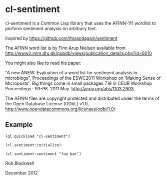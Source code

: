 cl-sentiment
============

cl-sentiment is a Common Lisp library that uses the AFINN-111 wordlist to perform sentiment analysis on arbitrary text.

Inspired by https://github.com/thisandagain/sentiment

The AFINN word list is by Finn Arup Nielsen available from http://www2.imm.dtu.dk/pubdb/views/publication_details.php?id=6010

You might also like to read his paper:

"A new ANEW: Evaluation of a word list for sentiment analysis in microblogs",
Proceedings of the ESWC2011 Workshop on 'Making Sense of Microposts':
Big things come in small packages 718 in CEUR Workshop Proceedings : 93-98. 2011 May. 
http://arxiv.org/abs/1103.2903

The AFINN files are copyright protected and distributed under
the terms of the Open Database License (ODbL) v1.0,
http://www.opendatacommons.org/licenses/odbl/1.0/

Example
-------

	(ql:quickload "cl-sentiment")

	(cl-sentiment:initialize)

	(cl-sentiment:sentiment "foo bar")


Rob Blackwell

December 2012
